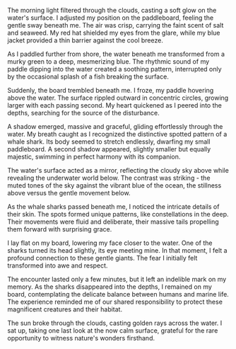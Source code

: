 The morning light filtered through the clouds, casting a soft glow on the water's surface. I adjusted my position on the paddleboard, feeling the gentle sway beneath me. The air was crisp, carrying the faint scent of salt and seaweed. My red hat shielded my eyes from the glare, while my blue jacket provided a thin barrier against the cool breeze.

As I paddled further from shore, the water beneath me transformed from a murky green to a deep, mesmerizing blue. The rhythmic sound of my paddle dipping into the water created a soothing pattern, interrupted only by the occasional splash of a fish breaking the surface.

Suddenly, the board trembled beneath me. I froze, my paddle hovering above the water. The surface rippled outward in concentric circles, growing larger with each passing second. My heart quickened as I peered into the depths, searching for the source of the disturbance.

A shadow emerged, massive and graceful, gliding effortlessly through the water. My breath caught as I recognized the distinctive spotted pattern of a whale shark. Its body seemed to stretch endlessly, dwarfing my small paddleboard. A second shadow appeared, slightly smaller but equally majestic, swimming in perfect harmony with its companion.

The water's surface acted as a mirror, reflecting the cloudy sky above while revealing the underwater world below. The contrast was striking - the muted tones of the sky against the vibrant blue of the ocean, the stillness above versus the gentle movement below.

As the whale sharks passed beneath me, I noticed the intricate details of their skin. The spots formed unique patterns, like constellations in the deep. Their movements were fluid and deliberate, their massive tails propelling them forward with surprising grace.

I lay flat on my board, lowering my face closer to the water. One of the sharks turned its head slightly, its eye meeting mine. In that moment, I felt a profound connection to these gentle giants. The fear I initially felt transformed into awe and respect.

The encounter lasted only a few minutes, but it left an indelible mark on my memory. As the sharks disappeared into the depths, I remained on my board, contemplating the delicate balance between humans and marine life. The experience reminded me of our shared responsibility to protect these magnificent creatures and their habitat.

The sun broke through the clouds, casting golden rays across the water. I sat up, taking one last look at the now calm surface, grateful for the rare opportunity to witness nature's wonders firsthand.
